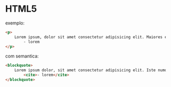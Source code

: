 # HTML5

exemplo:

~~~~html
<p>
    Lorem ipsum, dolor sit amet consectetur adipisicing elit. Maiores eius aliquid accusantium, 
        - lorem
</p>
~~~~

com semantica:

~~~~html
<blockquote>
    Lorem ipsum dolor, sit amet consectetur adipisicing elit. Iste numquam magnam eveniet, qu
        <cite>- lorem</cite>
</blockquote>
~~~~
